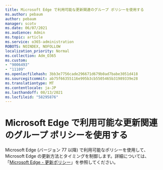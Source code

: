 ```yaml
---
title: Microsoft Edge で利用可能な更新関連のグループ ポリシーを使用する
ms.author: pebaum
author: pebaum
manager: scotv
ms.date: 06/07/2021
ms.audience: Admin
ms.topic: article
ms.service: o365-administration
ROBOTS: NOINDEX, NOFOLLOW
localization_priority: Normal
ms.collection: Adm_O365
ms.custom:
- "9006493"
- "11109"
ms.openlocfilehash: 3bb3e7756cade296671d679b0ad7babe3051d418
ms.sourcegitcommit: ab75f66355116e995b3cb5505465b31989339e28
ms.translationtype: MT
ms.contentlocale: ja-JP
ms.lasthandoff: 08/13/2021
ms.locfileid: "58295876"
---
```

# <a name="use-update-related-group-policies-available-in-microsoft-edge"></a>Microsoft Edge で利用可能な更新関連のグループ ポリシーを使用する

Microsoft Edge (バージョン 77 以降) で利用可能なポリシーを使用して、Microsoft Edge の更新方法とタイミングを制御します。詳細については、「[Microsoft Edge - 更新ポリシー](https://docs.microsoft.com/DeployEdge/microsoft-edge-update-policies#available-policies)」を参照してください。